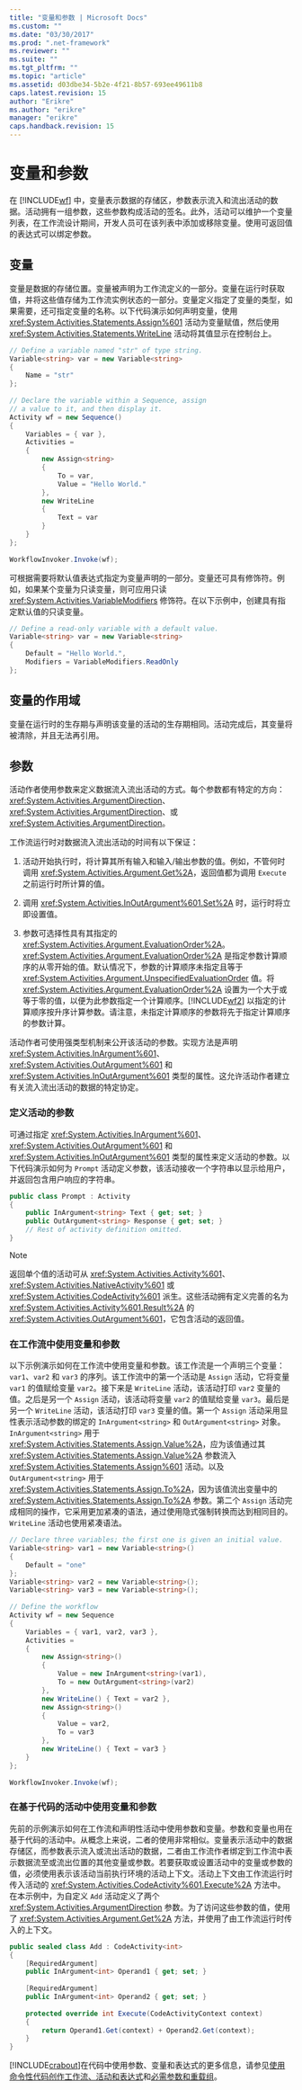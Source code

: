 ```yaml
---
title: "变量和参数 | Microsoft Docs"
ms.custom: ""
ms.date: "03/30/2017"
ms.prod: ".net-framework"
ms.reviewer: ""
ms.suite: ""
ms.tgt_pltfrm: ""
ms.topic: "article"
ms.assetid: d03dbe34-5b2e-4f21-8b57-693ee49611b8
caps.latest.revision: 15
author: "Erikre"
ms.author: "erikre"
manager: "erikre"
caps.handback.revision: 15
---
```

# 变量和参数
在 [!INCLUDE[wf](../../../includes/wf-md.md)] 中，变量表示数据的存储区，参数表示流入和流出活动的数据。活动拥有一组参数，这些参数构成活动的签名。此外，活动可以维护一个变量列表，在工作流设计期间，开发人员可在该列表中添加或移除变量。使用可返回值的表达式可以绑定参数。  
  
## 变量  
 变量是数据的存储位置。变量被声明为工作流定义的一部分。变量在运行时获取值，并将这些值存储为工作流实例状态的一部分。变量定义指定了变量的类型，如果需要，还可指定变量的名称。以下代码演示如何声明变量，使用 <xref:System.Activities.Statements.Assign%601> 活动为变量赋值，然后使用 <xref:System.Activities.Statements.WriteLine> 活动将其值显示在控制台上。  
  
```csharp  
// Define a variable named "str" of type string.  
Variable<string> var = new Variable<string>  
{  
    Name = "str"  
};  
  
// Declare the variable within a Sequence, assign  
// a value to it, and then display it.  
Activity wf = new Sequence()  
{  
    Variables = { var },  
    Activities =  
    {  
        new Assign<string>  
        {  
            To = var,  
            Value = "Hello World."  
        },  
        new WriteLine  
        {  
            Text = var  
        }  
    }  
};  
  
WorkflowInvoker.Invoke(wf);  
```  
  
 可根据需要将默认值表达式指定为变量声明的一部分。变量还可具有修饰符。例如，如果某个变量为只读变量，则可应用只读 <xref:System.Activities.VariableModifiers> 修饰符。在以下示例中，创建具有指定默认值的只读变量。  
  
```csharp  
// Define a read-only variable with a default value.  
Variable<string> var = new Variable<string>  
{  
    Default = "Hello World.",  
    Modifiers = VariableModifiers.ReadOnly  
};  
```  
  
## 变量的作用域  
 变量在运行时的生存期与声明该变量的活动的生存期相同。活动完成后，其变量将被清除，并且无法再引用。  
  
## 参数  
 活动作者使用参数来定义数据流入流出活动的方式。每个参数都有特定的方向：<xref:System.Activities.ArgumentDirection>、<xref:System.Activities.ArgumentDirection>、或 <xref:System.Activities.ArgumentDirection>。  
  
 工作流运行时对数据流入流出活动的时间有以下保证：  
  
1.  活动开始执行时，将计算其所有输入和输入\/输出参数的值。例如，不管何时调用 <xref:System.Activities.Argument.Get%2A>，返回值都为调用 `Execute` 之前运行时所计算的值。  
  
2.  调用 <xref:System.Activities.InOutArgument%601.Set%2A> 时，运行时将立即设置值。  
  
3.  参数可选择性具有其指定的 <xref:System.Activities.Argument.EvaluationOrder%2A>。<xref:System.Activities.Argument.EvaluationOrder%2A> 是指定参数计算顺序的从零开始的值。默认情况下，参数的计算顺序未指定且等于 <xref:System.Activities.Argument.UnspecifiedEvaluationOrder> 值。将 <xref:System.Activities.Argument.EvaluationOrder%2A> 设置为一个大于或等于零的值，以便为此参数指定一个计算顺序。[!INCLUDE[wf2](../../../includes/wf2-md.md)] 以指定的计算顺序按升序计算参数。请注意，未指定计算顺序的参数将先于指定计算顺序的参数计算。  
  
 活动作者可使用强类型机制来公开该活动的参数。实现方法是声明 <xref:System.Activities.InArgument%601>、<xref:System.Activities.OutArgument%601> 和 <xref:System.Activities.InOutArgument%601> 类型的属性。这允许活动作者建立有关流入流出活动的数据的特定协定。  
  
### 定义活动的参数  
 可通过指定 <xref:System.Activities.InArgument%601>、<xref:System.Activities.OutArgument%601> 和 <xref:System.Activities.InOutArgument%601> 类型的属性来定义活动的参数。以下代码演示如何为 `Prompt` 活动定义参数，该活动接收一个字符串以显示给用户，并返回包含用户响应的字符串。  
  
```csharp  
public class Prompt : Activity  
{  
    public InArgument<string> Text { get; set; }  
    public OutArgument<string> Response { get; set; }  
    // Rest of activity definition omitted.  
}  
```  
  
> [!NOTE]
>  返回单个值的活动可从 <xref:System.Activities.Activity%601>、<xref:System.Activities.NativeActivity%601> 或 <xref:System.Activities.CodeActivity%601> 派生。这些活动拥有定义完善的名为 <xref:System.Activities.Activity%601.Result%2A> 的 <xref:System.Activities.OutArgument%601>，它包含活动的返回值。  
  
### 在工作流中使用变量和参数  
 以下示例演示如何在工作流中使用变量和参数。该工作流是一个声明三个变量：`var1`、`var2` 和 `var3` 的序列。该工作流中的第一个活动是 `Assign` 活动，它将变量 `var1` 的值赋给变量 `var2`。接下来是 `WriteLine` 活动，该活动打印 `var2` 变量的值。之后是另一个 `Assign` 活动，该活动将变量 `var2` 的值赋给变量 `var3`。最后是另一个 `WriteLine` 活动，该活动打印 `var3` 变量的值。第一个 `Assign` 活动采用显性表示活动参数的绑定的 `InArgument<string>` 和  `OutArgument<string>` 对象。`InArgument<string>` 用于 <xref:System.Activities.Statements.Assign.Value%2A>，应为该值通过其 <xref:System.Activities.Statements.Assign.Value%2A> 参数流入 <xref:System.Activities.Statements.Assign%601> 活动。以及 `OutArgument<string>` 用于 <xref:System.Activities.Statements.Assign.To%2A>，因为该值流出变量中的 <xref:System.Activities.Statements.Assign.To%2A> 参数。第二个 `Assign` 活动完成相同的操作，它采用更加紧凑的语法，通过使用隐式强制转换而达到相同目的。`WriteLine` 活动也使用紧凑语法。  
  
```csharp  
// Declare three variables; the first one is given an initial value.  
Variable<string> var1 = new Variable<string>()  
{  
    Default = "one"  
};  
Variable<string> var2 = new Variable<string>();  
Variable<string> var3 = new Variable<string>();  
  
// Define the workflow  
Activity wf = new Sequence  
{  
    Variables = { var1, var2, var3 },  
    Activities =   
    {  
        new Assign<string>()  
        {  
            Value = new InArgument<string>(var1),  
            To = new OutArgument<string>(var2)  
        },  
        new WriteLine() { Text = var2 },  
        new Assign<string>()  
        {  
            Value = var2,  
            To = var3  
        },  
        new WriteLine() { Text = var3 }  
    }  
};  
  
WorkflowInvoker.Invoke(wf);  
```  
  
### 在基于代码的活动中使用变量和参数  
 先前的示例演示如何在工作流和声明性活动中使用参数和变量。参数和变量也用在基于代码的活动中。从概念上来说，二者的使用非常相似。变量表示活动中的数据存储区，而参数表示流入或流出活动的数据，二者由工作流作者绑定到工作流中表示数据流至或流出位置的其他变量或参数。若要获取或设置活动中的变量或参数的值，必须使用表示该活动当前执行环境的活动上下文。活动上下文由工作流运行时传入活动的 <xref:System.Activities.CodeActivity%601.Execute%2A> 方法中。在本示例中，为自定义 `Add` 活动定义了两个 <xref:System.Activities.ArgumentDirection> 参数。为了访问这些参数的值，使用了 <xref:System.Activities.Argument.Get%2A> 方法，并使用了由工作流运行时传入的上下文。  
  
```csharp  
public sealed class Add : CodeActivity<int>  
{  
    [RequiredArgument]  
    public InArgument<int> Operand1 { get; set; }  
  
    [RequiredArgument]  
    public InArgument<int> Operand2 { get; set; }  
  
    protected override int Execute(CodeActivityContext context)  
    {  
        return Operand1.Get(context) + Operand2.Get(context);  
    }  
}  
```  
  
 [!INCLUDE[crabout](../../../includes/crabout-md.md)]在代码中使用参数、变量和表达式的更多信息，请参见[使用命令性代码创作工作流、活动和表达式](../../../docs/framework/windows-workflow-foundation//authoring-workflows-activities-and-expressions-using-imperative-code.md)和[必需参数和重载组](../../../docs/framework/windows-workflow-foundation//required-arguments-and-overload-groups.md)。